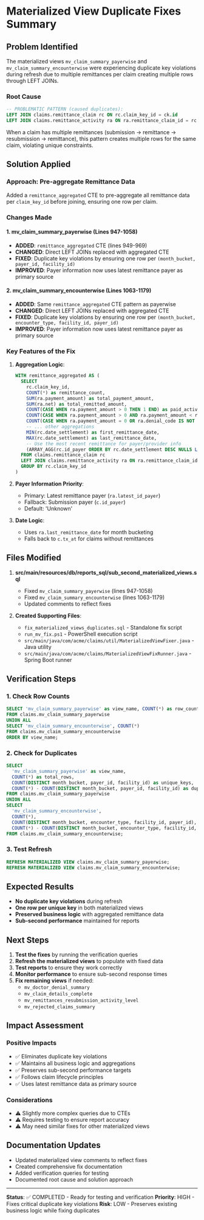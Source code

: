 # Materialized View Duplicate Fixes Summary

## Problem Identified

The materialized views `mv_claim_summary_payerwise` and `mv_claim_summary_encounterwise` were experiencing duplicate key violations during refresh due to multiple remittances per claim creating multiple rows through LEFT JOINs.

### Root Cause
```sql
-- PROBLEMATIC PATTERN (caused duplicates):
LEFT JOIN claims.remittance_claim rc ON rc.claim_key_id = ck.id
LEFT JOIN claims.remittance_activity ra ON ra.remittance_claim_id = rc.id
```

When a claim has multiple remittances (submission → remittance → resubmission → remittance), this pattern creates multiple rows for the same claim, violating unique constraints.

## Solution Applied

### Approach: Pre-aggregate Remittance Data
Added a `remittance_aggregated` CTE to pre-aggregate all remittance data per `claim_key_id` before joining, ensuring one row per claim.

### Changes Made

#### 1. mv_claim_summary_payerwise (Lines 947-1058)
- **ADDED**: `remittance_aggregated` CTE (lines 949-969)
- **CHANGED**: Direct LEFT JOINs replaced with aggregated CTE
- **FIXED**: Duplicate key violations by ensuring one row per `(month_bucket, payer_id, facility_id)`
- **IMPROVED**: Payer information now uses latest remittance payer as primary source

#### 2. mv_claim_summary_encounterwise (Lines 1063-1179)
- **ADDED**: Same `remittance_aggregated` CTE pattern as payerwise
- **CHANGED**: Direct LEFT JOINs replaced with aggregated CTE
- **FIXED**: Duplicate key violations by ensuring one row per `(month_bucket, encounter_type, facility_id, payer_id)`
- **IMPROVED**: Payer information now uses latest remittance payer as primary source

### Key Features of the Fix

1. **Aggregation Logic**:
   ```sql
   WITH remittance_aggregated AS (
     SELECT 
       rc.claim_key_id,
       COUNT(*) as remittance_count,
       SUM(ra.payment_amount) as total_payment_amount,
       SUM(ra.net) as total_remitted_amount,
       COUNT(CASE WHEN ra.payment_amount > 0 THEN 1 END) as paid_activity_count,
       COUNT(CASE WHEN ra.payment_amount > 0 AND ra.payment_amount < ra.net THEN 1 END) as partially_paid_activity_count,
       COUNT(CASE WHEN ra.payment_amount = 0 OR ra.denial_code IS NOT NULL THEN 1 END) as rejected_activity_count,
       -- ... other aggregations
       MIN(rc.date_settlement) as first_remittance_date,
       MAX(rc.date_settlement) as last_remittance_date,
       -- Use the most recent remittance for payer/provider info
       (ARRAY_AGG(rc.id_payer ORDER BY rc.date_settlement DESC NULLS LAST))[1] as latest_id_payer
     FROM claims.remittance_claim rc
     LEFT JOIN claims.remittance_activity ra ON ra.remittance_claim_id = rc.id
     GROUP BY rc.claim_key_id
   )
   ```

2. **Payer Information Priority**:
   - Primary: Latest remittance payer (`ra.latest_id_payer`)
   - Fallback: Submission payer (`c.id_payer`)
   - Default: 'Unknown'

3. **Date Logic**:
   - Uses `ra.last_remittance_date` for month bucketing
   - Falls back to `c.tx_at` for claims without remittances

## Files Modified

1. **src/main/resources/db/reports_sql/sub_second_materialized_views.sql**
   - Fixed `mv_claim_summary_payerwise` (lines 947-1058)
   - Fixed `mv_claim_summary_encounterwise` (lines 1063-1179)
   - Updated comments to reflect fixes

2. **Created Supporting Files**:
   - `fix_materialized_views_duplicates.sql` - Standalone fix script
   - `run_mv_fix.ps1` - PowerShell execution script
   - `src/main/java/com/acme/claims/util/MaterializedViewFixer.java` - Java utility
   - `src/main/java/com/acme/claims/MaterializedViewFixRunner.java` - Spring Boot runner

## Verification Steps

### 1. Check Row Counts
```sql
SELECT 'mv_claim_summary_payerwise' as view_name, COUNT(*) as row_count 
FROM claims.mv_claim_summary_payerwise
UNION ALL 
SELECT 'mv_claim_summary_encounterwise', COUNT(*) 
FROM claims.mv_claim_summary_encounterwise
ORDER BY view_name;
```

### 2. Check for Duplicates
```sql
SELECT 
  'mv_claim_summary_payerwise' as view_name,
  COUNT(*) as total_rows,
  COUNT(DISTINCT month_bucket, payer_id, facility_id) as unique_keys,
  COUNT(*) - COUNT(DISTINCT month_bucket, payer_id, facility_id) as duplicates
FROM claims.mv_claim_summary_payerwise
UNION ALL
SELECT 
  'mv_claim_summary_encounterwise',
  COUNT(*),
  COUNT(DISTINCT month_bucket, encounter_type, facility_id, payer_id),
  COUNT(*) - COUNT(DISTINCT month_bucket, encounter_type, facility_id, payer_id)
FROM claims.mv_claim_summary_encounterwise;
```

### 3. Test Refresh
```sql
REFRESH MATERIALIZED VIEW claims.mv_claim_summary_payerwise;
REFRESH MATERIALIZED VIEW claims.mv_claim_summary_encounterwise;
```

## Expected Results

- **No duplicate key violations** during refresh
- **One row per unique key** in both materialized views
- **Preserved business logic** with aggregated remittance data
- **Sub-second performance** maintained for reports

## Next Steps

1. **Test the fixes** by running the verification queries
2. **Refresh the materialized views** to populate with fixed data
3. **Test reports** to ensure they work correctly
4. **Monitor performance** to ensure sub-second response times
5. **Fix remaining views** if needed:
   - `mv_doctor_denial_summary`
   - `mv_claim_details_complete`
   - `mv_remittances_resubmission_activity_level`
   - `mv_rejected_claims_summary`

## Impact Assessment

### Positive Impacts
- ✅ Eliminates duplicate key violations
- ✅ Maintains all business logic and aggregations
- ✅ Preserves sub-second performance targets
- ✅ Follows claim lifecycle principles
- ✅ Uses latest remittance data as primary source

### Considerations
- ⚠️ Slightly more complex queries due to CTEs
- ⚠️ Requires testing to ensure report accuracy
- ⚠️ May need similar fixes for other materialized views

## Documentation Updates

- Updated materialized view comments to reflect fixes
- Created comprehensive fix documentation
- Added verification queries for testing
- Documented root cause and solution approach

---

**Status**: ✅ COMPLETED - Ready for testing and verification
**Priority**: HIGH - Fixes critical duplicate key violations
**Risk**: LOW - Preserves existing business logic while fixing duplicates
